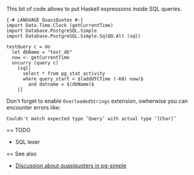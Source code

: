 
This bit of code allows to put Haskell expressions inside SQL queries.

    {-# LANGUAGE QuasiQuotes #-}
    import Data.Time.Clock (getCurrentTime)
    import Database.PostgreSQL.Simple
    import Database.PostgreSQL.Simple.SqlQQ.Alt (sql)

    testQuery c = do
      let dbName = "test_db"
      now <- getCurrentTime
      uncurry (query c)
        [sql|
          select * from pg_stat_activity
          where query_start < $(addUTCTime (-60) now)$
            and datname = $(dbName)$
        |]

Don't forget to enable `OverloadedStrings` extension, owherwise you can encounter errors like:

    Couldn't match expected type ‘Query’ with actual type ‘[Char]’
    
== TODO
 - SQL lexer

== See also
 - [Discussion about quasiquoters in pg-simple](https://github.com/lpsmith/postgresql-simple/issues/120#issuecomment-58345472)
